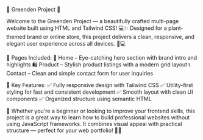 🌿 Greenden Project 🌿

Welcome to the Greenden Project — a beautifully crafted multi-page website built using HTML and Tailwind CSS! 💻✨ Designed for a plant-themed brand or online store, this project delivers a clean, responsive, and elegant user experience across all devices. 📱💻

🔗 Pages Included:
🏡 Home – Eye-catching hero section with brand intro and highlights
🛍️ Product – Stylish product listings with a modern grid layout
📞 Contact – Clean and simple contact form for user inquiries

🎨 Key Features:
✅ Fully responsive design with Tailwind CSS
✅ Utility-first styling for fast and consistent development
✅ Smooth layout with clean UI components
✅ Organized structure using semantic HTML

🚀 Whether you're a beginner or looking to improve your frontend skills, this project is a great way to learn how to build professional websites without using JavaScript frameworks. It combines visual appeal with practical structure — perfect for your web portfolio! 🌱💡

